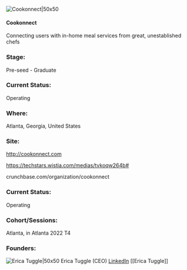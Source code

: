 

![Cookonnect|50x50](https://apimg.techstars.com/connect/images/image_files/62d1cad18242bf00087029da/original/cookonnect_logo_2022_%281%29.jpg)

#### Cookonnect
Connecting users with in-home meal services from great, unestablished chefs

### Stage: 
Pre-seed - Graduate 

### Current Status: 
Operating

### Where:
Atlanta, Georgia, United States

### Site:
http://cookonnect.com

https://techstars.wistia.com/medias/tvkoqw264b#

crunchbase.com/organization/cookonnect

### Current Status: 
Operating

### Cohort/Sessions: 
Atlanta, in Atlanta 2022 T4

### Founders: 

![Erica Tuggle|50x50](https://www.f6s.com/content-resource/profiles/3083705_th2.jpg) Erica Tuggle (CEO) [LinkedIn](https://linkedin.com/in/erica-tuggle-mba) [[Erica Tuggle]]



